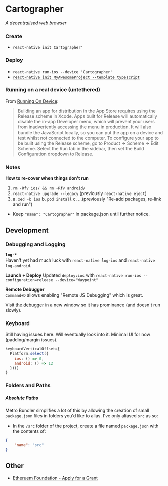# Cartographer
_A decentralised web browser_

### Create
* `react-native init Cartographer'`


### Deploy

* `react-native run-ios --device 'Cartographer'`
* [`react-native init MyAwesomeProject --template typescript`](https://facebook.github.io/react-native/blog/2018/05/07/using-typescript-with-react-native)


### Running on a real device (untethered)

From [Running On Device](https://facebook.github.io/react-native/docs/running-on-device):  

> Building an app for distribution in the App Store requires using the Release scheme in Xcode. Apps built for Release will automatically disable the in-app Developer menu, which will prevent your users from inadvertently accessing the menu in production. It will also bundle the JavaScript locally, so you can put the app on a device and test whilst not connected to the computer.
> To configure your app to be built using the Release scheme, go to Product → Scheme → Edit Scheme. Select the Run tab in the sidebar, then set the Build Configuration dropdown to Release.




### Notes

**How to re-cover when things don't run**

1. `rm -Rfv ios/ && rm -Rfv android/`
2. `react-native upgrade --legacy` (previously `react-native eject`)
3. 
	a. `xed -b ios` 
	b. `pod install`
	c. ...(previously "Re-add packages, re-link and run")

* Keep `"name": "Cartographer"` in package.json until further notice. 



## Development

### Debugging and Logging

**`log-*`**  
Haven't yet had much luck with `react-native log-ios` and `react-native log-android`. 

**Launch + Deploy**
Updated `deploy:ios`  with `react-native run-ios --configuration=release --device="Waypoint"`


**Remote Debugger**  
`Command+D` allows enabling "Remote JS Debugging" which is great.  

Visit [the debugger](http://localhost:8081/debugger-ui/) in a new window so it has prominance (and doesn't run slowly).

### Keyboard

Still having issues here. Will eventually look into it. 
Minimal UI for now (padding/margin issues).  

```javascript
keyboardVerticalOffset={
  Platform.select({
    ios: () => 0,
    android: () => 12
  })()
}
```

### Folders and Paths

##### Absolute Paths

Metro Bundler simplifies a lot of this by allowing the creation of small `package.json` files in folders you'd like to alias. I've only aliased `src` as so:

* In the `/src` folder of the project, create a file named `package.json` with the contents of:

```json
{
	"name": "src"
}
```




## Other

* [Etheruem Foundation - Apply for a Grant](https://ethunicorns.typeform.com/to/XhZlnp)


